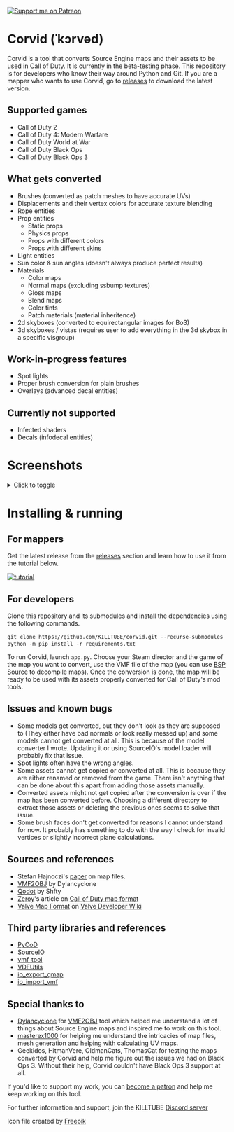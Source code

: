 [![Support me on Patreon](https://img.shields.io/endpoint.svg?url=https%3A%2F%2Fshieldsio-patreon.vercel.app%2Fapi%3Fusername%3Djohndoe_%26type%3Dpatrons&style=for-the-badge)](https://patreon.com/johndoe_)
# Corvid (ˈkɔrvəd)
Corvid is a tool that converts Source Engine maps and their assets to be used in Call of Duty. It is currently in the beta-testing phase. This repository is for developers who know their way around Python and Git. If you are a mapper who wants to use Corvid, go to [releases](https://github.com/KILLTUBE/corvid/releases) to download the latest version.

## Supported games
- Call of Duty 2
- Call of Duty 4: Modern Warfare
- Call of Duty World at War
- Call of Duty Black Ops
- Call of Duty Black Ops 3

## What gets converted
- Brushes (converted as patch meshes to have accurate UVs)
- Displacements and their vertex colors for accurate texture blending
- Rope entities
- Prop entities
   - Static props
   - Physics props
   - Props with different colors
   - Props with different skins
- Light entities
- Sun color & sun angles (doesn't always produce perfect results)
- Materials
   - Color maps
   - Normal maps (excluding ssbump textures)
   - Gloss maps
   - Blend maps
   - Color tints
   - Patch materials (material inheritence)
- 2d skyboxes (converted to equirectangular images for Bo3)
- 3d skyboxes / vistas (requires user to add everything in the 3d skybox in a specific visgroup)

## Work-in-progress features
- Spot lights
- Proper brush conversion for plain brushes
- Overlays (advanced decal entities)

## Currently not supported
- Infected shaders
- Decals (infodecal entities)

# Screenshots
<details>
<summary>Click to toggle</summary>

![Inferno](screenshots/Inferno.jpg "Inferno from CSGO")
![Cache](screenshots/Cache-1.png "Cache from CSGO")
![Cache](screenshots/Cache-2.png "Cache from CSGO")
![Cache](screenshots/Cache-3.png "Cache from CSGO")
![Mirage](screenshots/Mirage.png "Mirage from CSGO")
![Mirage](screenshots/Mirage-2.png "Mirage from CSGO")
![Mirage](screenshots/Mirage-3.png "Mirage from CSGO")
![Atrium](screenshots/Atrium.png "Atrium from L4D2")
![Sacrifice](screenshots/Sacrifice.png "Sacrifice from L4D2")
![Crossfire](screenshots/Crossfire-1.png "Crossfire from Black Mesa")
![Crossfire](screenshots/Crossfire-2.png "Crossfire from Black Mesa")
![Crossfire](screenshots/Crossfire-3.png "Crossfire from Black Mesa")
![Bounce](screenshots/Bounce-1.png "Bounce from Black Mesa")
![Bounce](screenshots/Bounce-2.png "Bounce from Black Mesa")
![Contact](screenshots/Contact.png "Contact from Insurgency")

</details>

# Installing & running
## For mappers
Get the latest release from the [releases](https://github.com/KILLTUBE/corvid/releases) section and learn how to use it from the tutorial below.

[![tutorial](https://img.youtube.com/vi/izALMNZjgkA/0.jpg)](https://www.youtube.com/watch?v=izALMNZjgkA)

## For developers

Clone this repository and its submodules and install the dependencies using the following commands.

```
git clone https://github.com/KILLTUBE/corvid.git --recurse-submodules
python -m pip install -r requirements.txt
```

To run Corvid, launch `app.py`. Choose your Steam director and the game of the map you want to convert, use the VMF file of the map (you can use [BSP Source](https://github.com/ata4/bspsrc/releases) to decompile maps). Once the conversion is done, the map will be ready to be used with its assets properly converted for Call of Duty's mod tools.

## Issues and known bugs
- Some models get converted, but they don't look as they are supposed to (They either have bad normals or look really messed up) and some models cannot get converted at all. This is because of the model converter I wrote. Updating it or using SourceIO's model loader will probably fix that issue.
- Spot lights often have the wrong angles.
- Some assets cannot get copied or converted at all. This is because they are either renamed or removed from the game. There isn't anything that can be done about this apart from adding those assets manually.
- Converted assets might not get copied after the conversion is over if the map has been converted before. Choosing a different directory to extract those assets or deleting the previous ones seems to solve that issue.
- Some brush faces don't get converted for reasons I cannot understand for now. It probably has something to do with the way I check for invalid vertices or slightly incorrect plane calculations.

## Sources and references
- Stefan Hajnoczi's [paper](https://github.com/stefanha/map-files/blob/master/MAPFiles.pdf) on map files.
- [VMF2OBJ](https://github.com/Dylancyclone/VMF2OBJ) by Dylancyclone
- [Qodot](https://github.com/Shfty/qodot-plugin) by Shfty
- [Zeroy](https://zeroy.com)'s article on [Call of Duty map format](https://wiki.zeroy.com/index.php?title=Call_of_Duty_4:_.MAP_file_structure)
- [Valve Map Format](https://developer.valvesoftware.com/wiki/Valve_Map_Format) on [Valve Developer Wiki](https://developer.valvesoftware.com/)

## Third party libraries and references
- [PyCoD](https://github.com/SE2Dev/PyCoD)
- [SourceIO](https://github.com/REDxEYE/SourceIO/)
- [vmf_tool](https://github.com/QtPyHammer-devs/vmf_tool)
- [VDFUtils](https://github.com/darthryking/vdfutils)
- [io_export_qmap](https://github.com/c-d-a/io_export_qmap/)
- [io_import_vmf](https://github.com/lasa01/io_import_vmf)

## Special thanks to
- [Dylancyclone](https://github.com/Dylancyclone) for [VMF2OBJ](https://github.com/Dylancyclone/VMF2OBJ) tool which helped me understand a lot of things about Source Engine maps and inspired me to work on this tool.
- [masterex1000](https://github.com/masterex1000) for helping me understand the intricacies of map files, mesh generation and helping with calculating UV maps.
- Geekidos, HitmanVere, OldmanCats, ThomasCat for testing the maps converted by Corvid and help me figure out the issues we had on Black Ops 3. Without their help, Corvid couldn't have Black Ops 3 support at all.

If you'd like to support my work, you can [become a patron](https://patreon.com/johndoe_) and help me keep working on this tool.

For further information and support, join the KILLTUBE [Discord server](https://discordapp.com/invite/mqBchQZ)

Icon file created by [Freepik](https://www.flaticon.com/authors/freepik)
